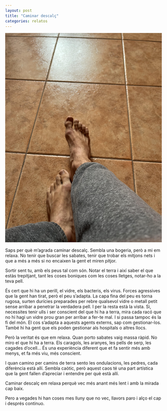 ```yaml
---
layout: post
title: "Caminar descalç"
categories: relatos
---
```


![alt text](/assets/images/peus.jpg)

Saps per què m’agrada caminar descalç. Sembla una bogeria, però a mi em relaxa. No tenir que buscar les sabates, 
tenir que trobar els mitjons nets i que a més a més si no encaixen la gent et miren pitjor. 

Sortir sent tu, amb els peus tal com són. Notar el terra i així saber el que estàs trepitjant, 
tant les coses boniques com les coses lletges, notar-ho a la teva pell.

És cert que hi ha un perill, el vidre, els bacteris, els virus. Forces agressives que la gent han tirat, 
però el peu s’adapta. La capa fina del peu es torna rugosa, surten durícies preparades per rebre qualsevol vidre o metall petit 
sense arribar a penetrar la verdadera pell. I per la resta està la vista. Si, necessites tenir ulls i ser 
conscient del que hi ha a terra, mira cada racó que no hi hagi un vidre prou gran per arribar a fer-te mal. 
I si passa tampoc és la fi del món. 
El cos s’adapta a aquests agents externs, sap com gestionar-los. També hi ha gent que els poden gestionar als hospitals o altres llocs.

Però la veritat és que em relaxa. Quan porto sabates vaig massa ràpid. No miro el que hi ha a terra. 
Els caragols, les aranyes, les pells de serp, les cagades d’ocell... 
És una experiència diferent que et fa sentir més amb menys, et fa més viu, més conscient.

I quan camino per camins de terra sento les ondulacions, les pedres, cada diferència està allí. 
Sembla caòtic, però aquest caos té una part artística que la gent fallen d’apreciar i entendre per què està allí.

Caminar descalç em relaxa perquè vec més anant més lent i amb la mirada cap baix.

Pero a vegades hi han coses mes lluny que no vec, llavors paro i alço el cap i després continuo.
